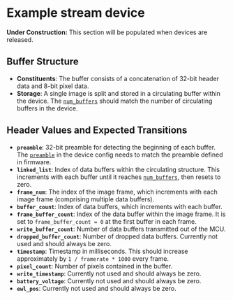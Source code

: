 # Example stream device

**Under Construction:** This section will be populated when devices are released.

## Buffer Structure
- **Constituents**: The buffer consists of a concatenation of 32-bit header data and 8-bit pixel data.
- **Storage**: A single image is split and stored in a circulating buffer within the device. The [`num_buffers`](../api/stream_daq.md) should match the number of circulating buffers in the device.

## Header Values and Expected Transitions

- **`preamble`**: 32-bit preamble for detecting the beginning of each buffer. The [`preamble`](../api/stream_daq.md) in the device config needs to match the preamble defined in firmware.
- **`linked_list`**: Index of data buffers within the circulating structure. This increments with each buffer until it reaches [`num_buffers`](../api/stream_daq.md), then resets to zero.
- **`frame_num`**: The index of the image frame, which increments with each image frame (comprising multiple data buffers).
- **`buffer_count`**: Index of data buffers, which increments with each buffer.
- **`frame_buffer_count`**: Index of the data buffer within the image frame. It is set to `frame_buffer_count = 0` at the first buffer in each frame.
- **`write_buffer_count`**: Number of data buffers transmitted out of the MCU.
- **`dropped_buffer_count`**: Number of dropped data buffers. Currently not used and should always be zero.
- **`timestamp`**: Timestamp in milliseconds. This should increase approximately by `1 / framerate * 1000` every frame.
- **`pixel_count`**: Number of pixels contained in the buffer.
- **`write_timestamp`**: Currently not used and should always be zero.
- **`battery_voltage`**: Currently not used and should always be zero.
- **`ewl_pos`**: Currently not used and should always be zero.